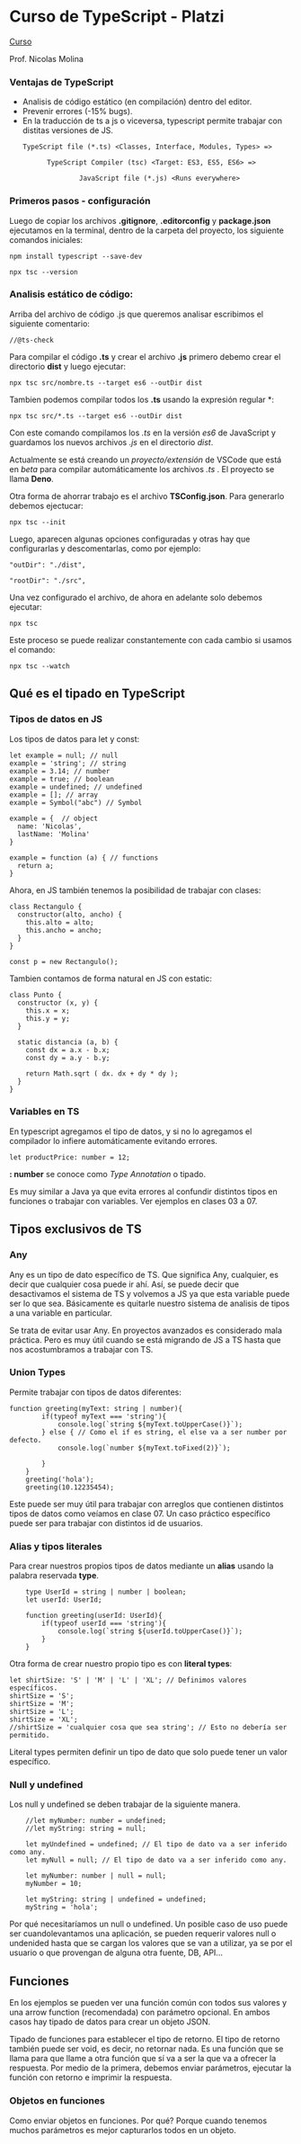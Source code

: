 # Curso de TypeScript - Platzi

[Curso](https://platzi.com/cursos/typescript/)

Prof. Nicolas Molina

### Ventajas de TypeScript

* Analisis de código estático (en compilación) dentro del editor.
* Prevenir errores (-15% bugs).
* En la traducción de ts a js o viceversa, typescript permite trabajar con distitas versiones de JS.
  ~~~
  TypeScript file (*.ts) <Classes, Interface, Modules, Types> => 
        
        TypeScript Compiler (tsc) <Target: ES3, ES5, ES6> => 
                
                JavaScript file (*.js) <Runs everywhere>
  ~~~

### Primeros pasos - configuración

Luego de copiar los archivos **.gitignore**, **.editorconfig** y **package.json** ejecutamos en la terminal, dentro de la carpeta del proyecto, los siguiente comandos iniciales:

~~~
npm install typescript --save-dev

npx tsc --version
~~~

### Analisis estático de código:

Arriba del archivo de código .js que queremos analisar escribimos el siguiente comentario:
~~~
//@ts-check
~~~

Para compilar el código **.ts** y crear el archivo **.js** primero debemo crear el directorio **dist** y luego ejecutar:
~~~
npx tsc src/nombre.ts --target es6 --outDir dist
~~~

Tambien podemos compilar todos los **.ts** usando la expresión regular *:
~~~
npx tsc src/*.ts --target es6 --outDir dist
~~~

Con este comando compilamos los *.ts* en la versión *es6* de JavaScript y guardamos los nuevos archivos *.js* en el directorio *dist*.

Actualmente se está creando un *proyecto/extensión* de VSCode que está en *beta* para compilar automáticamente los archivos *.ts* . El proyecto se llama **Deno**.

Otra forma de ahorrar trabajo es el archivo **TSConfig.json**. Para generarlo debemos ejectucar:
~~~
npx tsc --init
~~~
Luego, aparecen algunas opciones configuradas y otras hay que configurarlas y descomentarlas, como por ejemplo:
~~~
"outDir": "./dist",

"rootDir": "./src",
~~~
Una vez configurado el archivo, de ahora en adelante solo debemos ejecutar:
~~~
npx tsc
~~~
Este proceso se puede realizar constantemente con cada cambio si usamos el comando:
~~~
npx tsc --watch
~~~

## Qué es el tipado en TypeScript

### Tipos de datos en JS

Los tipos de datos para let y const:

~~~
let example = null; // null
example = 'string'; // string
example = 3.14; // number
example = true; // boolean
example = undefined; // undefined
example = []; // array
example = Symbol("abc") // Symbol

example = {  // object
  name: 'Nicolas',
  lastName: 'Molina'
}

example = function (a) { // functions
  return a;
}
~~~

Ahora, en JS también tenemos la posibilidad de trabajar con clases:

~~~
class Rectangulo {
  constructor(alto, ancho) {
    this.alto = alto;
    this.ancho = ancho;
  }
}

const p = new Rectangulo();
~~~

Tambien contamos de forma natural en JS con estatic:

~~~
class Punto {
  constructor (x, y) {
    this.x = x;
    this.y = y;
  }

  static distancia (a, b) {
    const dx = a.x - b.x;
    const dy = a.y - b.y;

    return Math.sqrt ( dx. dx + dy * dy );
  }
}
~~~

### Variables en TS

En typescript agregamos el tipo de datos, y si no lo agregamos el compilador lo infiere automáticamente evitando errores.

~~~
let productPrice: number = 12;
~~~

**: number** se conoce como *Type Annotation* o tipado.

Es muy similar a Java ya que evita errores al confundir distintos tipos en funciones o trabajar con variables. Ver ejemplos en clases 03 a 07.

## Tipos exclusivos de TS

### Any

Any es un tipo de dato específico de TS. Que significa Any, cualquier, es decir que cualquier cosa puede ir ahí. Así, se puede decir que desactivamos el sistema de TS y volvemos a JS ya que esta variable puede ser lo que sea. Básicamente es quitarle nuestro sistema de analisis de tipos a una variable en particular. 

Se trata de evitar usar Any. En proyectos avanzados es considerado mala práctica. Pero es muy útil cuando se está migrando de JS a TS hasta que nos acostumbramos a trabajar con TS. 

### Union Types

Permite trabajar con tipos de datos diferentes:

~~~
function greeting(myText: string | number){
        if(typeof myText === 'string'){
            console.log(`string ${myText.toUpperCase()}`);   
        } else { // Como el if es string, el else va a ser number por defecto.
            console.log(`number ${myText.toFixed(2)}`);
            
        }
    }
    greeting('hola');
    greeting(10.12235454);
~~~

Este puede ser muy útil para trabajar con arreglos que contienen distintos tipos de datos como veíamos en clase 07. Un caso práctico específico puede ser para trabajar con distintos id de usuarios.

### Alias y tipos literales

Para crear nuestros propios tipos de datos mediante un **alias** usando la palabra reservada **type**.

~~~
    type UserId = string | number | boolean;
    let userId: UserId; 
    
    function greeting(userId: UserId){
        if(typeof userId === 'string'){
            console.log(`string ${userId.toUpperCase()}`);   
        }
    }    
~~~

Otra forma de crear nuestro propio tipo es con **literal types**:

~~~
let shirtSize: 'S' | 'M' | 'L' | 'XL'; // Definimos valores específicos.
shirtSize = 'S';
shirtSize = 'M';
shirtSize = 'L';
shirtSize = 'XL';
//shirtSize = 'cualquier cosa que sea string'; // Esto no debería ser permitido.
~~~

Literal types permiten definir un tipo de dato que solo puede tener un valor específico.

### Null y undefined

Los null y undefined se deben trabajar de la siguiente manera. 

~~~
    //let myNumber: number = undefined; 
    //let myString: string = null;
    
    let myUndefined = undefined; // El tipo de dato va a ser inferido como any.
    let myNull = null; // El tipo de dato va a ser inferido como any.

    let myNumber: number | null = null;
    myNumber = 10;

    let myString: string | undefined = undefined;
    myString = 'hola';
~~~

Por qué necesitaríamos un null o undefined. Un posible caso de uso puede ser cuandolevantamos una aplicación, se pueden requerir valores null o undenided hasta que se cargan los valores que se van a utilizar, ya se por el usuario o que provengan de alguna otra fuente, DB, API... 

## Funciones

En los ejemplos se pueden ver una función común con todos sus valores y una arrow function (recomendada) con parámetro opcional. En ambos casos hay tipado de datos para crear un objeto JSON.

Tipado de funciones para establecer el tipo de retorno. El tipo de retorno también puede ser void, es decir, no retornar nada. Es una función que se llama para que llame a otra función que sí va a ser la que va a ofrecer la respuesta. Por medio de la primera, debemos enviar parámetros, ejecutar la función con retorno e imprimir la respuesta. 

### Objetos en funciones

Como enviar objetos en funciones. Por qué? Porque cuando tenemos muchos parámetros es mejor capturarlos todos en un objeto. 